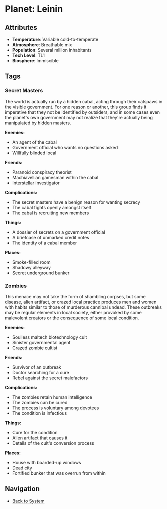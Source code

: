 # Planet: Leinin

## Attributes
- **Temperature**: Variable cold-to-temperate
- **Atmosphere**: Breathable mix
- **Population**: Several million inhabitants
- **Tech Level**: TL1
- **Biosphere**: Immiscible

## Tags

### Secret Masters

The world is actually run by a hidden cabal, acting through their catspaws in the visible government. For one reason or another, this group finds it imperative that they not be identified by outsiders, and in some cases even the planet's own government may not realize that they're actually being manipulated by hidden masters.

**Enemies:**
- An agent of the cabal
- Government official who wants no questions asked
- Willfully blinded local

**Friends:**
- Paranoid conspiracy theorist
- Machiavellian gamesman within the cabal
- Interstellar investigator

**Complications:**
- The secret masters have a benign reason for wanting secrecy
- The cabal fights openly amongst itself
- The cabal is recruiting new members

**Things:**
- A dossier of secrets on a government official
- A briefcase of unmarked credit notes
- The identity of a cabal member

**Places:**
- Smoke-filled room
- Shadowy alleyway
- Secret underground bunker

### Zombies

This menace may not take the form of shambling corpses, but some disease, alien artifact, or crazed local practice produces men and women with habits similar to those of murderous cannibal undead. These outbreaks may be regular elements in local society, either provoked by some malevolent creators or the consequence of some local condition.

**Enemies:**
- Soulless maltech biotechnology cult
- Sinister governmental agent
- Crazed zombie cultist

**Friends:**
- Survivor of an outbreak
- Doctor searching for a cure
- Rebel against the secret malefactors

**Complications:**
- The zombies retain human intelligence
- The zombies can be cured
- The process is voluntary among devotees
- The condition is infectious

**Things:**
- Cure for the condition
- Alien artifact that causes it
- Details of the cult's conversion process

**Places:**
- House with boarded-up windows
- Dead city
- Fortified bunker that was overrun from within

## Navigation
- [Back to System](../system.md)
